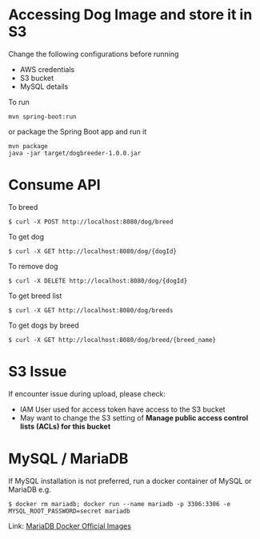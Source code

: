 # Accessing Dog Image and store it in S3

Change the following configurations before running
* AWS credentials
* S3 bucket
* MySQL details

To run
```
mvn spring-boot:run
```
or package the Spring Boot app and run it
```
mvn package
java -jar target/dogbreeder-1.0.0.jar
```

# Consume API

To breed
```
$ curl -X POST http://localhost:8080/dog/breed
```
To get dog
```
$ curl -X GET http://localhost:8080/dog/{dogId}
```
To remove dog
```
$ curl -X DELETE http://localhost:8080/dog/{dogId}
```
To get breed list
```
$ curl -X GET http://localhost:8080/dog/breeds
```
To get dogs by breed
```
$ curl -X GET http://localhost:8080/dog/breed/{breed_name}
```

# S3 Issue

If encounter issue during upload, please check:
* IAM User used for access token have access to the S3 bucket
* May want to change the S3 setting of __Manage public access control lists (ACLs) for this bucket__


# MySQL / MariaDB
If MySQL installation is not preferred, run a docker container of MySQL or MariaDB
e.g.
```
$ docker rm mariadb; docker run --name mariadb -p 3306:3306 -e MYSQL_ROOT_PASSWORD=secret mariadb
```
Link: [MariaDB Docker Official Images](https://hub.docker.com/_/mariadb)
